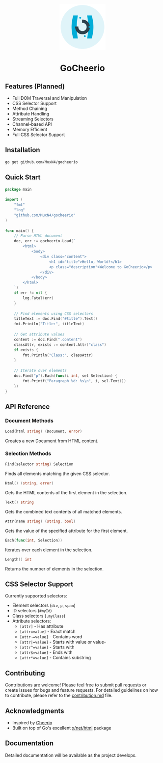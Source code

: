 <p align="center"> <img src="logo/logo.svg" alt="GoCheerio Logo" width="150"/> </p> <h1 align="center">GoCheerio</h1>

## Features (Planned)

- Full DOM Traversal and Manipulation
- CSS Selector Support
- Method Chaining
- Attribute Handling
- Streaming Selectors
- Channel-based API
- Memory Efficient
- Full CSS Selector Support

## Installation

```bash
go get github.com/MuxN4/gocheerio
```

## Quick Start

```go
package main

import (
    "fmt"
    "log"
    "github.com/MuxN4/gocheerio"
)

func main() {
    // Parse HTML document
    doc, err := gocheerio.Load(`
        <html>
            <body>
                <div class="content">
                    <h1 id="title">Hello, World!</h1>
                    <p class="description">Welcome to GoCheerio</p>
                </div>
            </body>
        </html>
    `)
    if err != nil {
        log.Fatal(err)
    }

    // Find elements using CSS selectors
    titleText := doc.Find("#title").Text()
    fmt.Println("Title:", titleText)

    // Get attribute values
    content := doc.Find(".content")
    classAttr, exists := content.Attr("class")
    if exists {
        fmt.Println("Class:", classAttr)
    }

    // Iterate over elements
    doc.Find("p").Each(func(i int, sel Selection) {
        fmt.Printf("Paragraph %d: %s\n", i, sel.Text())
    })
}
```

## API Reference

### Document Methods

```go
Load(html string) (Document, error)
```
Creates a new Document from HTML content.

### Selection Methods

```go
Find(selector string) Selection
```
Finds all elements matching the given CSS selector.

```go
Html() (string, error)
```
Gets the HTML contents of the first element in the selection.

```go
Text() string
```
Gets the combined text contents of all matched elements.

```go
Attr(name string) (string, bool)
```
Gets the value of the specified attribute for the first element.

```go
Each(func(int, Selection))
```
Iterates over each element in the selection.

```go
Length() int
```
Returns the number of elements in the selection.

## CSS Selector Support

Currently supported selectors:
- Element selectors (`div`, `p`, `span`)
- ID selectors (`#myId`)
- Class selectors (`.myClass`)
- Attribute selectors:
  - `[attr]` - Has attribute
  - `[attr=value]` - Exact match
  - `[attr~=value]` - Contains word
  - `[attr|=value]` - Starts with value or value-
  - `[attr^=value]` - Starts with
  - `[attr$=value]` - Ends with
  - `[attr*=value]` - Contains substring

## Contributing

Contributions are welcome! Please feel free to submit pull requests or create issues for bugs and feature requests. For detailed guidelines on how to contribute, please refer to the [contribution.md](CONTRIBUTING.md) file.

## Acknowledgments

- Inspired by [Cheerio](https://github.com/cheeriojs/cheerio)
- Built on top of Go's excellent [x/net/html](https://pkg.go.dev/golang.org/x/net/html) package

## Documentation

Detailed documentation will be available as the project develops.

